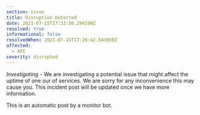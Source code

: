 ```yaml
---
section: issue
title: Disruption Detected
date: 2021-07-15T17:33:50.294198Z
resolved: true
informational: false
resolvedWhen: 2021-07-15T17:20:42.543058Z
affected:
  - API
severity: disrupted
---
```

*Investigating* - We are investigating a potential issue that might affect the uptime of one our of services. We are sorry for any inconvenience this may cause you. This incident post will be updated once we have more information.

This is an automatic post by a monitor bot.
        